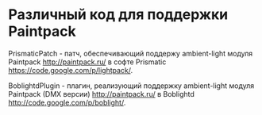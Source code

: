 Различный код для поддержки Paintpack
=========

PrismaticPatch - патч, обеспечивающий поддержу ambient-light модуля Paintpack http://paintpack.ru/ в софте Prismatic https://code.google.com/p/lightpack/.

BoblightdPlugin - плагин, реализующий поддержку ambient-light модуля Paintpack (DMX версии) http://paintpack.ru/ в Boblightd http://code.google.com/p/boblight/.
